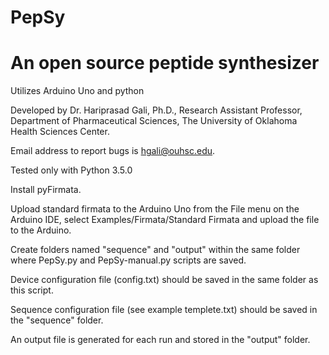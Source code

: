 # PepSy
# An open source peptide synthesizer

Utilizes Arduino Uno and python

Developed by Dr. Hariprasad Gali, Ph.D., Research Assistant Professor, Department of Pharmaceutical Sciences, The University of Oklahoma Health Sciences Center.

Email address to report bugs is hgali@ouhsc.edu.

Tested only with Python 3.5.0

Install pyFirmata.

Upload standard firmata to the Arduino Uno from the File menu on the Arduino IDE, select Examples/Firmata/Standard Firmata and upload the file to the Arduino.

Create folders named "sequence" and "output" within the same folder where PepSy.py and PepSy-manual.py scripts are saved.

Device configuration file (config.txt) should be saved in the same folder as this script.

Sequence configuration file (see example templete.txt) should be saved in the "sequence" folder.

An output file is generated for each run and stored in the "output" folder.
